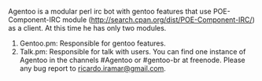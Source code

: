Agentoo is a modular perl irc bot with gentoo features that use POE-Component-IRC module (http://search.cpan.org/dist/POE-Component-IRC/) as a client. At this time he has only two modules.
1. Gentoo.pm: Responsible for gentoo features.
2. Talk.pm: Responsible for talk with users.
You can find one instance of Agentoo in the channels #Agentoo or #gentoo-br at freenode.
Please any bug report to ricardo.iramar@gmail.com.
